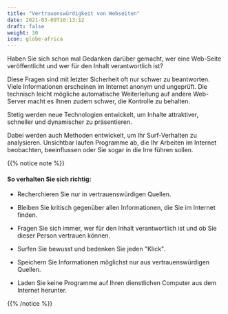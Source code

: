 ```yaml
---
title: "Vertrauenswürdigkeit von Webseiten"
date: 2021-03-09T10:13:12
draft: false
weight: 30
icon: globe-africa
---
```

Haben Sie sich schon mal Gedanken darüber gemacht, wer eine Web-Seite veröffentlicht und wer für den Inhalt verantwortlich ist?

Diese Fragen sind mit letzter Sicherheit oft nur schwer zu beantworten. Viele Informationen erscheinen im Internet anonym und ungeprüft. Die technisch leicht mögliche automatische Weiterleitung auf andere Web-Server macht es Ihnen zudem schwer, die Kontrolle zu behalten.

Stetig werden neue Technologien entwickelt, um Inhalte attraktiver, schneller und dynamischer zu präsentieren.

Dabei werden auch Methoden entwickelt, um Ihr Surf-Verhalten zu analysieren. Unsichtbar laufen Programme ab, die Ihr Arbeiten im Internet beobachten, beeinflussen oder Sie sogar in die Irre führen sollen.

{{% notice note %}}

#### So verhalten Sie sich richtig:

- Recherchieren Sie nur in vertrauenswürdigen Quellen.
- Bleiben Sie kritisch gegenüber allen Informationen, die Sie im Internet finden.
- Fragen Sie sich immer, wer für den Inhalt verantwortlich ist und ob Sie dieser Person vertrauen können.

- Surfen Sie bewusst und bedenken Sie jeden "Klick".
- Speichern Sie Informationen möglichst nur aus vertrauenswürdigen Quellen.
- Laden Sie keine Programme auf Ihren dienstlichen Computer aus dem Internet herunter.

{{% /notice %}}